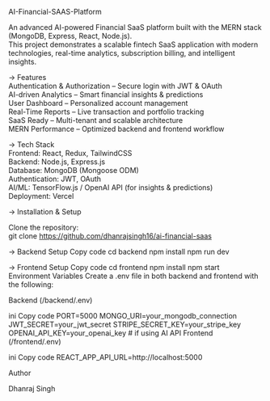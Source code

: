 AI-Financial-SAAS-Platform
 

An advanced AI-powered Financial SaaS platform built with the MERN stack (MongoDB, Express, React, Node.js).  
This project demonstrates a scalable fintech SaaS application with modern technologies, real-time analytics, subscription billing, and intelligent insights.  


-> Features  
   Authentication & Authorization – Secure login with JWT & OAuth  
   AI-driven Analytics – Smart financial insights & predictions   
   User Dashboard – Personalized account management  
   Real-Time Reports – Live transaction and portfolio tracking  
   SaaS Ready – Multi-tenant and scalable architecture  
   MERN Performance – Optimized backend and frontend workflow  


-> Tech Stack  
   Frontend: React, Redux, TailwindCSS  
   Backend: Node.js, Express.js  
   Database: MongoDB (Mongoose ODM)  
   Authentication: JWT, OAuth   
   AI/ML: TensorFlow.js / OpenAI API (for insights & predictions)  
   Deployment: Vercel  



-> Installation & Setup  

Clone the repository:  
git clone https://github.com/dhanrajsingh16/ai-financial-saas

-> Backend Setup
   Copy code
   cd backend
   npm install
   npm run dev

-> Frontend Setup
   Copy code
   cd frontend
   npm install
   npm start
   Environment Variables
   Create a .env file in both backend and frontend with the following:

Backend (/backend/.env)

  ini
  Copy code
  PORT=5000
  MONGO_URI=your_mongodb_connection
  JWT_SECRET=your_jwt_secret
  STRIPE_SECRET_KEY=your_stripe_key
  OPENAI_API_KEY=your_openai_key   # if using AI API
  Frontend (/frontend/.env)

  ini
  Copy code
  REACT_APP_API_URL=http://localhost:5000


  Author

  Dhanraj Singh
